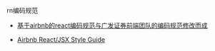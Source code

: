 rn编码规范








- [基于airbnb的react编码规范与广发证券前端团队的编码规范修改而成](https://github.com/sunnylqm/react-native-coding-style)

- [Airbnb React/JSX Style Guide](https://github.com/airbnb/javascript/tree/master/react)